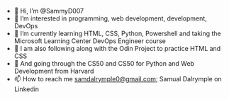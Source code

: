 - 👋 Hi, I’m @SammyD007
- 👀 I’m interested in programming, web development, development, DevOps
- 🌱 I’m currently learning HTML, CSS, Python, Powershell and taking the Microsoft Learning Center DevOps Engineer course
- 🌱 I am also following along with the Odin Project to practice HTML and CSS
- 🌱 And going through the CS50 and CS50 for Python and Web Development from Harvard
- 📫 How to reach me samdalrymple0@gmail.com; Samual Dalrymple on Linkedin
<!---
SammyD007/SammyD007 is a ✨ special ✨ repository because its `README.md` (this file) appears on your GitHub profile.
You can click the Preview link to take a look at your changes.
--->
